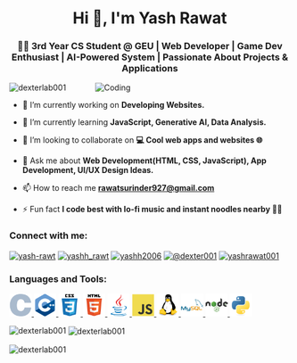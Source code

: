 <h1 align="center">Hi 👋, I'm Yash Rawat</h1>
<h3 align="center">👨‍💻 3rd Year CS Student @ GEU | Web Developer | Game Dev Enthusiast | AI-Powered System | Passionate About Projects & Applications</h3>
<img align="right" alt="Coding" width="350" src="https://user-images.githubusercontent.com/74038190/225813708-98b745f2-7d22-48cf-9150-083f1b00d6c9.gif">

<p align="left"> <img src="https://komarev.com/ghpvc/?username=dexterlab001&label=Profile%20views&color=0e75b6&style=flat" alt="dexterlab001" /> </p>

- 🔭 I’m currently working on **Developing Websites.**

- 🌱 I’m currently learning **JavaScript, Generative AI, Data Analysis.**

- 👯 I’m looking to collaborate on **💻 Cool web apps and websites 🌐**

- 💬 Ask me about **Web Development(HTML, CSS, JavaScript), App Development, UI/UX Design Ideas.**

- 📫 How to reach me **rawatsurinder927@gmail.com**

- ⚡ Fun fact **I code best with lo-fi music and instant noodles nearby 🍜🎶**

<h3 align="left">Connect with me:</h3>
<p align="left">
<a href="https://linkedin.com/in/yash-rawt" target="blank"><img align="center" src="https://raw.githubusercontent.com/rahuldkjain/github-profile-readme-generator/master/src/images/icons/Social/linked-in-alt.svg" alt="yash-rawt" height="30" width="40" /></a>
<a href="https://instagram.com/yashh_rawt" target="blank"><img align="center" src="https://raw.githubusercontent.com/rahuldkjain/github-profile-readme-generator/master/src/images/icons/Social/instagram.svg" alt="yashh_rawt" height="30" width="40" /></a>
<a href="https://www.leetcode.com/yashh2006" target="blank"><img align="center" src="https://raw.githubusercontent.com/rahuldkjain/github-profile-readme-generator/master/src/images/icons/Social/leet-code.svg" alt="yashh2006" height="30" width="40" /></a>
<a href="https://www.hackerearth.com/@dexter001" target="blank"><img align="center" src="https://raw.githubusercontent.com/rahuldkjain/github-profile-readme-generator/master/src/images/icons/Social/hackerearth.svg" alt="@dexter001" height="30" width="40" /></a>
<a href="https://auth.geeksforgeeks.org/user/yashrawat001" target="blank"><img align="center" src="https://raw.githubusercontent.com/rahuldkjain/github-profile-readme-generator/master/src/images/icons/Social/geeks-for-geeks.svg" alt="yashrawat001" height="30" width="40" /></a>
</p>

<h3 align="left">Languages and Tools:</h3>
<p align="left"> <a href="https://www.cprogramming.com/" target="_blank" rel="noreferrer"> <img src="https://raw.githubusercontent.com/devicons/devicon/master/icons/c/c-original.svg" alt="c" width="40" height="40"/> </a> <a href="https://www.w3schools.com/cpp/" target="_blank" rel="noreferrer"> <img src="https://raw.githubusercontent.com/devicons/devicon/master/icons/cplusplus/cplusplus-original.svg" alt="cplusplus" width="40" height="40"/> </a> <a href="https://www.w3schools.com/css/" target="_blank" rel="noreferrer"> <img src="https://raw.githubusercontent.com/devicons/devicon/master/icons/css3/css3-original-wordmark.svg" alt="css3" width="40" height="40"/> </a> <a href="https://www.w3.org/html/" target="_blank" rel="noreferrer"> <img src="https://raw.githubusercontent.com/devicons/devicon/master/icons/html5/html5-original-wordmark.svg" alt="html5" width="40" height="40"/> </a> <a href="https://www.java.com" target="_blank" rel="noreferrer"> <img src="https://raw.githubusercontent.com/devicons/devicon/master/icons/java/java-original.svg" alt="java" width="40" height="40"/> </a> <a href="https://developer.mozilla.org/en-US/docs/Web/JavaScript" target="_blank" rel="noreferrer"> <img src="https://raw.githubusercontent.com/devicons/devicon/master/icons/javascript/javascript-original.svg" alt="javascript" width="40" height="40"/> </a> <a href="https://www.linux.org/" target="_blank" rel="noreferrer"> <img src="https://raw.githubusercontent.com/devicons/devicon/master/icons/linux/linux-original.svg" alt="linux" width="40" height="40"/> </a> <a href="https://www.mysql.com/" target="_blank" rel="noreferrer"> <img src="https://raw.githubusercontent.com/devicons/devicon/master/icons/mysql/mysql-original-wordmark.svg" alt="mysql" width="40" height="40"/> </a> <a href="https://nodejs.org" target="_blank" rel="noreferrer"> <img src="https://raw.githubusercontent.com/devicons/devicon/master/icons/nodejs/nodejs-original-wordmark.svg" alt="nodejs" width="40" height="40"/> </a> <a href="https://www.python.org" target="_blank" rel="noreferrer"> <img src="https://raw.githubusercontent.com/devicons/devicon/master/icons/python/python-original.svg" alt="python" width="40" height="40"/> </a> </p>

<p><img align="left" src="https://github-readme-stats.vercel.app/api/top-langs?username=dexterlab001&show_icons=true&locale=en&layout=compact" alt="dexterlab001" /></p>

<p>&nbsp;<img align="center" src="https://github-readme-stats.vercel.app/api?username=dexterlab001&show_icons=true&locale=en" alt="dexterlab001" /></p>

<p><img align="center" src="https://github-readme-streak-stats.herokuapp.com/?user=dexterlab001&" alt="dexterlab001" /></p>

